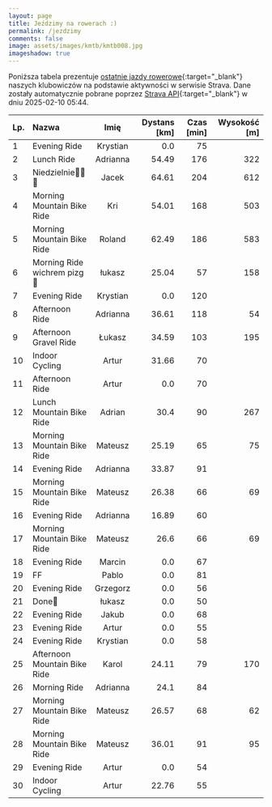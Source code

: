 ```yaml
---
layout: page
title: Jeździmy na rowerach :)
permalink: /jezdzimy
comments: false
image: assets/images/kmtb/kmtb008.jpg
imageshadow: true
---
```


Poniższa tabela prezentuje [ostatnie jazdy rowerowe](https://www.strava.com/clubs/336381){:target="_blank"} naszych klubowiczów na podstawie aktywności w serwisie Strava. Dane zostały automatycznie pobrane poprzez [Strava API](https://developers.strava.com/docs/reference/#api-Clubs-getClubActivitiesById){:target="_blank"} w dniu 2025-02-10 05:44.

Lp. | Nazwa | Imię | Dystans [km] | Czas [min] | Wysokość [m]
:--- | :--- | :---: | ---: | ---: | ---:
1|Evening Ride|Krystian|0.0|75|
2|Lunch Ride|Adrianna|54.49|176|322
3|Niedzielnie🚴‍♂️🌞|Jacek|64.61|204|612
4|Morning Mountain Bike Ride|Kri|54.01|168|503
5|Morning Mountain Bike Ride|Roland|62.49|186|583
6|Morning Ride wichrem pizg💨|łukasz|25.04|57|158
7|Evening Ride|Krystian|0.0|120|
8|Afternoon Ride|Adrianna|36.61|118|54
9|Afternoon Gravel Ride|Łukasz|34.59|103|195
10|Indoor Cycling|Artur|31.66|70|
11|Afternoon Ride|Artur|0.0|70|
12|Lunch Mountain Bike Ride|Adrian|30.4|90|267
13|Morning Mountain Bike Ride|Mateusz|25.19|65|75
14|Evening Ride|Adrianna|33.87|91|
15|Morning Mountain Bike Ride|Mateusz|26.38|66|69
16|Evening Ride|Adrianna|16.89|60|
17|Morning Mountain Bike Ride|Mateusz|26.6|66|69
18|Evening Ride|Marcin|0.0|67|
19|FF|Pablo|0.0|81|
20|Evening Ride|Grzegorz|0.0|56|
21|Done🥸|łukasz|0.0|50|
22|Evening Ride|Jakub|0.0|68|
23|Evening Ride|Artur|0.0|55|
24|Evening Ride|Krystian|0.0|58|
25|Afternoon Mountain Bike Ride|Karol|24.11|79|170
26|Morning Ride|Adrianna|24.1|84|
27|Morning Mountain Bike Ride|Mateusz|26.57|68|62
28|Morning Mountain Bike Ride|Mateusz|36.01|91|95
29|Evening Ride|Artur|0.0|54|
30|Indoor Cycling|Artur|22.76|55|
